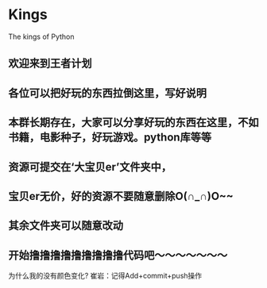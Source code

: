 # Kings
The kings of Python
## 欢迎来到王者计划
## 各位可以把好玩的东西拉倒这里，写好说明
## 本群长期存在，大家可以分享好玩的东西在这里，不如书籍，电影种子，好玩游戏。python库等等
## 资源可提交在‘大宝贝er’文件夹中，
## 宝贝er无价，好的资源不要随意删除O(∩_∩)O~~
## 其余文件夹可以随意改动
## 开始撸撸撸撸撸撸撸撸撸代码吧～～～～～～～

为什么我的没有颜色变化?
崔岩：记得Add+commit+push操作
